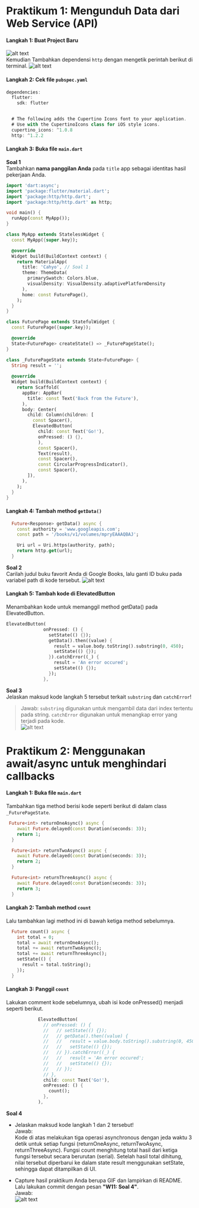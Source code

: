 # **Praktikum 1: Mengunduh Data dari Web Service (API)**

#### **Langkah 1: Buat Project Baru**
![alt text](image.png)\
Kemudian Tambahkan dependensi ``http`` dengan mengetik perintah berikut di terminal.
![alt text](image-1.png)

#### **Langkah 2: Cek file ``pubspec.yaml``**
```dart
dependencies:
  flutter:
    sdk: flutter


  # The following adds the Cupertino Icons font to your application.
  # Use with the CupertinoIcons class for iOS style icons.
  cupertino_icons: ^1.0.8
  http: ^1.2.2
```

#### **Langkah 3: Buka file ``main.dart``**
**Soal 1**\
Tambahkan **nama panggilan Anda** pada ``title`` app sebagai identitas hasil pekerjaan Anda.
```dart
import 'dart:async';
import 'package:flutter/material.dart';
import 'package:http/http.dart';
import 'package:http/http.dart' as http;

void main() {
  runApp(const MyApp());
}

class MyApp extends StatelessWidget {
  const MyApp({super.key});

  @override
  Widget build(BuildContext context) {
    return MaterialApp(
      title: 'Cahyo', // Soal 1
      theme: ThemeData(
        primarySwatch: Colors.blue,
        visualDensity: VisualDensity.adaptivePlatformDensity
      ),
      home: const FuturePage(),
    );
  }
}

class FuturePage extends StatefulWidget {
  const FuturePage({super.key});

  @override
  State<FuturePage> createState() => _FuturePageState();
}

class _FuturePageState extends State<FuturePage> {
  String result = '';
  
  @override
  Widget build(BuildContext context) {
    return Scaffold(
      appBar: AppBar(
        title: const Text('Back from the Future'),
      ),
      body: Center(
        child: Column(children: [
          const Spacer(),
          ElevatedButton(
            child: const Text('Go!'),
            onPressed: () {}, 
            ),
            const Spacer(),
            Text(result),
            const Spacer(),
            const CircularProgressIndicator(),
            const Spacer(),
        ]),
      ),
    );
  }
}
```

#### **Langkah 4: Tambah method ``getData()``**
```dart
  Future<Response> getData() async {
    const authority = 'www.googleapis.com';
    const path = '/books/v1/volumes/mpryEAAAQBAJ';

    Uri url = Uri.https(authority, path);
    return http.get(url);
  }
```
**Soal 2**\
Carilah judul buku favorit Anda di Google Books, lalu ganti ID buku pada variabel path di kode tersebut.
![alt text](image-2.png)

#### **Langkah 5: Tambah kode di ElevatedButton**
Menambahkan kode untuk memanggil method getData() pada ElevatedButton.
```dart
ElevatedButton(
              onPressed: () {
                setState(() {});
                getData().then((value) {
                  result = value.body.toString().substring(0, 450);
                  setState(() {});
                }).catchError((_) {
                  result = 'An error occured';
                  setState(() {});
                });
              },
```
**Soal 3**\
Jelaskan maksud kode langkah 5 tersebut terkait ``substring`` dan ``catchError``!
>Jawab: 
``substring`` digunakan untuk mengambil data dari index tertentu pada string. ``catchError`` digunakan untuk menangkap error yang terjadi pada kode.\
![alt text](GIF(1).gif)

# **Praktikum 2: Menggunakan await/async untuk menghindari callbacks**

#### **Langkah 1: Buka file ``main.dart``**
Tambahkan tiga method berisi kode seperti berikut di dalam class ``_FuturePageState``.
```dart
 Future<int> returnOneAsync() async {
    await Future.delayed(const Duration(seconds: 3));
    return 1;
  }

  Future<int> returnTwoAsync() async {
    await Future.delayed(const Duration(seconds: 3));
    return 2;
  }

  Future<int> returnThreeAsync() async {
    await Future.delayed(const Duration(seconds: 3));
    return 3;
  }
```

#### **Langkah 2: Tambah method ``count``**
Lalu tambahkan lagi method ini di bawah ketiga method sebelumnya.
```dart
  Future count() async {
    int total = 0;
    total = await returnOneAsync();
    total += await returnTwoAsync();
    total += await returnThreeAsync();
    setState(() {
      result = total.toString();
    });
  }
```

#### **Langkah 3: Panggil ``count``**
Lakukan comment kode sebelumnya, ubah isi kode onPressed() menjadi seperti berikut.
```dart
            ElevatedButton(
              // onPressed: () {
              //   // setState(() {});
              //   // getData().then((value) {
              //   //   result = value.body.toString().substring(0, 450);
              //   //   setState(() {});
              //   // }).catchError((_) {
              //   //   result = 'An error occured';
              //   //   setState(() {});
              //   // });
              // },
              child: const Text('Go!'),
              onPressed: () {
                count();
              },
            ),
```
**Soal 4**
* Jelaskan maksud kode langkah 1 dan 2 tersebut!\
Jawab:\
Kode di atas melakukan tiga operasi asynchronous dengan jeda waktu 3 detik untuk setiap fungsi (returnOneAsync, returnTwoAsync, returnThreeAsync). Fungsi count menghitung total hasil dari ketiga fungsi tersebut secara berurutan (serial). Setelah hasil total dihitung, nilai tersebut diperbarui ke dalam state result menggunakan setState, sehingga dapat ditampilkan di UI.

* Capture hasil praktikum Anda berupa GIF dan lampirkan di README. Lalu lakukan commit dengan pesan **"W11: Soal 4"**.\
Jawab:\
![alt text](GIF(2).gif)